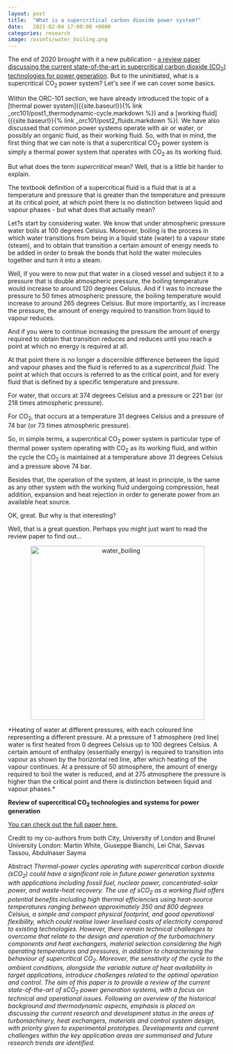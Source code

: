 ```yaml
---
layout: post
title:  "What is a supercritical carbon dioxide power system?"
date:   2021-02-04 17:00:00 +0000
categories: research
image: /assets/water_boiling.png
---
```

The end of 2020 brought with it a new publication - [a review paper discussing the current state-of-the-art in supercritical carbon dioxide (CO<sub>2</sub>) technologies for power generation](https://doi.org/10.1016/j.applthermaleng.2020.116447). But to the uninitiated, what is a supercritical CO<sub>2</sub> power system? Let's see if we can cover some basics.

Within the ORC-101 section, we have already introduced the topic of a [thermal power system]({{site.baseurl}}{% link _orc101/post1_thermodynamic-cycle.markdown %}) and a [working fluid]({{site.baseurl}}{% link _orc101/post2_fluids.markdown %}). We have also discussed that common power systems operate with air or water, or possibly an organic fluid, as their working fluid. So, with that in mind, the first thing that we can note is that a supercritical CO<sub>2</sub> power system is simply a thermal power system that operates with CO<sub>2</sub> as its working fluid.

But what does the term *supercritical* mean? Well, that is a little bit harder to explain.

The textbook definition of a supercritical fluid is a fluid that is at a temperature and pressure that is greater than the temperature and pressure at its critical point, at which point there is no distinction between liquid and vapour phases - but what does that actually mean?

Let?s start by considering water. We know that under atmospheric pressure water boils at 100 degrees Celsius. Moreover, boiling is the process in which water transitions from being in a liquid state (water) to a vapour state (steam), and to obtain that transition a certain amount of energy needs to be added in order to break the bonds that hold the water molecules together and turn it into a steam.

Well, if you were to now put that water in a closed vessel and subject it to a pressure that is double atmospheric pressure, the boiling temperature would increase to around 120 degrees Celsius. And if I was to increase the pressure to 50 times atmospheric pressure, the boiling temperature would increase to around 265 degrees Celsius. But more importantly, as I increase the pressure, the amount of energy required to transition from liquid to vapour reduces.

And if you were to continue increasing the pressure the amount of energy required to obtain that transition reduces and reduces until you reach a point at which no energy is required at all.

At that point there is no longer a discernible difference between the liquid and vapour phases and the fluid is referred to as a *supercritical fluid*. The point at which that occurs is referred to as the critical point, and for every fluid that is defined by a specific temperature and pressure. 

For water, that occurs at 374 degrees Celsius and a pressure or 221 bar (or 218 times atmospheric pressure). 

For CO<sub>2</sub>, that occurs at a temperature 31 degrees Celsius and a pressure of 74 bar (or 73 times atmospheric pressure).

So, in simple terms, a supercritical CO<sub>2</sub> power system is particular type of thermal power system operating with CO<sub>2</sub>  as its working fluid, and within the cycle the CO<sub>2</sub> is maintained at a temperature above 31 degrees Celsius and a pressure above 74 bar.

Besides that, the operation of the system, at least in principle, is the same as any other system with the working fluid undergoing compression, heat addition, expansion and heat rejection in order to generate power from an available heat source.

OK, great. But why is that interesting?

Well, that is a great question. Perhaps you might just want to read the review paper to find out...

<p></p>
<div style="text-align:center">
	<img src="{{site.baseurl}}/assets/water_boiling.png" alt="water_boiling" style="width:400px;" />
</div>
<p></p>
*Heating of water at different pressures, with each coloured line representing a different pressure. At a pressure of 1 atmosphere (red line) water is first heated from 0 degrees Celsius up to 100 degrees Celsius. A certain amount of enthalpy (essentially energy) is required to transition into vapour as shown by the horizontal red line, after which heating of the vapour continues. At a pressure of 50 atmosphere, the amount of energy required to boil the water is reduced, and at 275 atmosphere the pressure is higher than the critical point and there is distinction between liquid and vapour phases.*

**Review of supercritical CO<sub>2</sub> technologies and systems for power generation**

[You can check out the full paper here.](https://doi.org/10.1016/j.applthermaleng.2020.116447)

Credit to my co-authors from both City, University of London and Brunel University London:
Martin White, Giuseppe Bianchi, Lei Chai, Savvas Tassou, Abdulnaser Sayma

Abstract
*Thermal-power cycles operating with supercritical carbon dioxide (sCO<sub>2</sub>) could have a significant role in future power generation systems with applications including fossil fuel, nuclear power, concentrated-solar power, and waste-heat recovery. The use of sCO<sub>2</sub>  as a working fluid offers potential benefits including high thermal efficiencies using heat-source temperatures ranging between approximately 350 and 800 degrees Celsius, a simple and compact physical footprint, and good operational flexibility, which could realise lower levelised costs of electricity compared to existing technologies. However, there remain technical challenges to overcome that relate to the design and operation of the turbomachinery components and heat exchangers, material selection considering the high operating temperatures and pressures, in addition to characterising the behaviour of supercritical CO<sub>2</sub>. Moreover, the sensitivity of the cycle to the ambient conditions, alongside the variable nature of heat availability in target applications, introduce challenges related to the optimal operation and control. The aim of this paper is to provide a review of the current state-of-the-art of sCO<sub>2</sub> power generation systems, with a focus on technical and operational issues. Following an overview of the historical background and thermodynamic aspects, emphasis is placed on discussing the current research and development status in the areas of turbomachinery, heat exchangers, materials and control system design, with priority given to experimental prototypes. Developments and current challenges within the key application areas are summarised and future research trends are identified.*